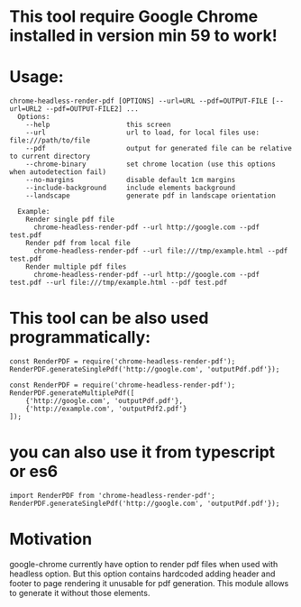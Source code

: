 # This tool require Google Chrome installed in version min 59 to work!

# Usage: 
```
chrome-headless-render-pdf [OPTIONS] --url=URL --pdf=OUTPUT-FILE [--url=URL2 --pdf=OUTPUT-FILE2] ...
  Options:
    --help                   this screen
    --url                    url to load, for local files use: file:///path/to/file
    --pdf                    output for generated file can be relative to current directory
    --chrome-binary          set chrome location (use this options when autodetection fail)
    --no-margins             disable default 1cm margins
    --include-background     include elements background
    --landscape              generate pdf in landscape orientation

  Example:
    Render single pdf file
      chrome-headless-render-pdf --url http://google.com --pdf test.pdf
    Render pdf from local file
      chrome-headless-render-pdf --url file:///tmp/example.html --pdf test.pdf
    Render multiple pdf files
      chrome-headless-render-pdf --url http://google.com --pdf test.pdf --url file:///tmp/example.html --pdf test.pdf
```

# This tool can be also used programmatically:
```
const RenderPDF = require('chrome-headless-render-pdf');
RenderPDF.generateSinglePdf('http://google.com', 'outputPdf.pdf'});
```

```
const RenderPDF = require('chrome-headless-render-pdf');
RenderPDF.generateMultiplePdf([
    {'http://google.com', 'outputPdf.pdf'},
    {'http://example.com', 'outputPdf2.pdf'}
]);
```

# you can also use it from typescript or es6
```
import RenderPDF from 'chrome-headless-render-pdf';
RenderPDF.generateSinglePdf('http://google.com', 'outputPdf.pdf'});
```

# Motivation
google-chrome currently have option to render pdf files when used with headless option. 
But this option contains hardcoded adding header and footer to page rendering it unusable for pdf generation.
This module allows to generate it without those elements.
